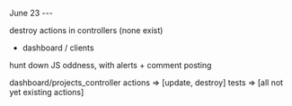 June 23 ---

destroy actions in controllers (none exist)
  - dashboard / clients

hunt down JS oddness, with alerts + comment posting

dashboard/projects_controller
  actions => [update, destroy]
  tests => [all not yet existing actions]